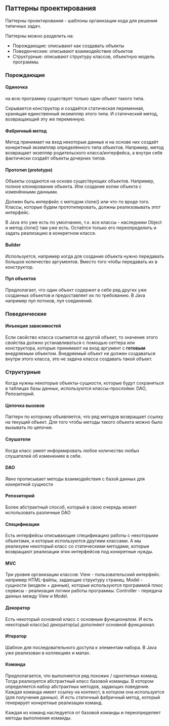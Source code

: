 ## Паттерны проектирования

Паттерны проектирования - шаблоны организации кода для решения типичных задач.

Паттерны можно разделить на:
- Порождающие: описывают как создавать объекты
- Поведенческие: описывают взаимодействие объектов
- Структурные: описывают структуру классов, объектную модель программы.

### Порождающие

#### Одиночка 

на всю программу существует только один объект такого типа.

Скрывается конструктор и создаётся статическая переменная, хранящая единственный экземпляр этого типа.
И статический метод, возвращающий эту же переменную.

#### Фабричный метод

Метод принимает на вход некоторые данные и на основе них создаёт конкретный экземпляр определённого типа объектов.
Например, метод возвращает экзепляр родительского класса/интерфейса, а внутри себя фактически создаёт объекты дочерних 
типов.

#### Прототип (prototype)

Объекты создаются на основе существующих объектов.
Например, полное клонирование объекта.
Или создание копии объекта с изменёнными данными.

Должен быть интерфейс с методом clone() или что-то вроде того.
Классы, которые будем прототипировать, должны реализовывать этот интерфейс.

В Java это уже есть по умолчанию, т.к. все классы - наследники Object и метод clone() там уже есть.
Остаётся только его переопределить и задать реализацию в конкретном классе.

#### Builder

Используется, например когда для создания объекта нужно передавать большое количество аргументов.
Вместо того чтобы передавать их в конструктор.

#### Пул объектов

Предполагает, что один объект содержит в себе ряд других уже созданных объектов и предоставляет их по требованию.
В Java например пул потоков, пул соединений.

### Поведенческие

#### Инъекция зависимостей

Если свойство класса ссылается на другой объект, то значение этого свойства должно устанавливаться с помощью сеттера 
или конструктора, которые принимают на вход аргумент с **готовым** внедряемым объектом.
Внедряемый объект не должен создаваться внутри этого класса, это не задача класса создавать такой объект.
 
### Структурные

Когда нужны некоторые объекты-сущности, которые будут сохраняться в таблицах базы данных, используются классы-прослойки:
DAO, Репозиторий.

#### Цепочка вызовов

Паттерн по которому объявляется, что ряд методов возвращает ссылку на текущий объект.
Для того чтобы методы такого объекта можно было вызывать по цепочке.

#### Слушатели

Когда класс умеет информировать любое количество любых слушателей об изменениях в себе.

#### DAO 

Явно прописывает методы взаимодействия с базой данных для кокнретной сущности

#### Репозиторий

Более абстрактный способ, который в свою очередь может использовать различные DAO

#### Спецификации

Есть интерфейсы описывающие спецификацию работы с некоторыми объектами, и которые используются другими классами.
А мы реализуем некоторый класс со статическими методами, которые возвращают реализации этих интерфейсов под конкретные 
нужды.

#### MVC

Три уровня организации классов:
View - пользовательский интерфейс. например HTML-файлы, задающие структуру страниц.
Model - сущности (модели + данные), которые используются программой плюс сервисы - реализация логики работы программы.
Controller - передача данных между View и Model.

#### Декоратор

Есть некоторый основной класс с основным функционалом.
И есть некоторый класс(ы) декоратор(ы) дополняют основной функционал.

#### Итератор

Шаблон для последовательного доступа к элементам набора.
В Java уже реализован в коллекциях и мапах. 

#### Команда

Предполагается, что выполняется ряд похожих / однотипных команд.
Тогда реализуется абстрактный класс базовой команды.
В котором определяется набор абстрактных методов, задающих поведение.
Каждая команда имеет ссылку на контекст, в котором она используется (для получения данных).
И есть статичный фабричный метод, который генерирует конкретные реализации команд.

Каждая из команд наследуется от базовой команды и переопределяет методы выполнения команды.